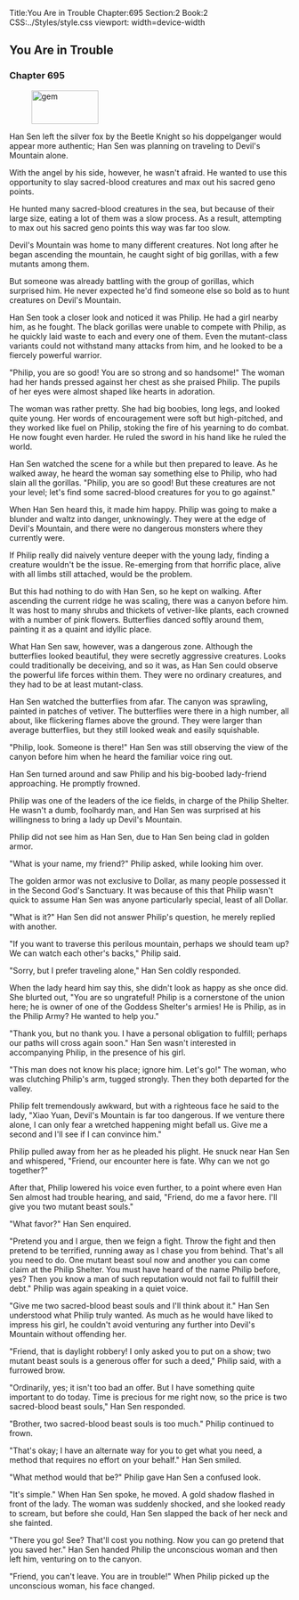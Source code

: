 Title:You Are in Trouble 
Chapter:695 
Section:2 
Book:2 
CSS:../Styles/style.css 
viewport: width=device-width
  
## You Are in Trouble
### Chapter 695 
<figure>
	<img src="../Images/gem.gif" alt="gem" id="gem" width="120" height="60" />
</figure>
  

  
  Han Sen left the silver fox by the Beetle Knight so his doppelganger would appear more authentic; Han Sen was planning on traveling to Devil's Mountain alone.

With the angel by his side, however, he wasn't afraid. He wanted to use this opportunity to slay sacred-blood creatures and max out his sacred geno points.

He hunted many sacred-blood creatures in the sea, but because of their large size, eating a lot of them was a slow process. As a result, attempting to max out his sacred geno points this way was far too slow.

Devil's Mountain was home to many different creatures. Not long after he began ascending the mountain, he caught sight of big gorillas, with a few mutants among them.

But someone was already battling with the group of gorillas, which surprised him. He never expected he'd find someone else so bold as to hunt creatures on Devil's Mountain.

Han Sen took a closer look and noticed it was Philip. He had a girl nearby him, as he fought. The black gorillas were unable to compete with Philip, as he quickly laid waste to each and every one of them. Even the mutant-class variants could not withstand many attacks from him, and he looked to be a fiercely powerful warrior.

"Philip, you are so good! You are so strong and so handsome!" The woman had her hands pressed against her chest as she praised Philip. The pupils of her eyes were almost shaped like hearts in adoration.

The woman was rather pretty. She had big boobies, long legs, and looked quite young. Her words of encouragement were soft but high-pitched, and they worked like fuel on Philip, stoking the fire of his yearning to do combat. He now fought even harder. He ruled the sword in his hand like he ruled the world.

Han Sen watched the scene for a while but then prepared to leave. As he walked away, he heard the woman say something else to Philip, who had slain all the gorillas. "Philip, you are so good! But these creatures are not your level; let's find some sacred-blood creatures for you to go against."

When Han Sen heard this, it made him happy. Philip was going to make a blunder and waltz into danger, unknowingly. They were at the edge of Devil's Mountain, and there were no dangerous monsters where they currently were.

If Philip really did naively venture deeper with the young lady, finding a creature wouldn't be the issue. Re-emerging from that horrific place, alive with all limbs still attached, would be the problem.

But this had nothing to do with Han Sen, so he kept on walking. After ascending the current ridge he was scaling, there was a canyon before him. It was host to many shrubs and thickets of vetiver-like plants, each crowned with a number of pink flowers. Butterflies danced softly around them, painting it as a quaint and idyllic place.

What Han Sen saw, however, was a dangerous zone. Although the butterflies looked beautiful, they were secretly aggressive creatures. Looks could traditionally be deceiving, and so it was, as Han Sen could observe the powerful life forces within them. They were no ordinary creatures, and they had to be at least mutant-class.

Han Sen watched the butterflies from afar. The canyon was sprawling, painted in patches of vetiver. The butterflies were there in a high number, all about, like flickering flames above the ground. They were larger than average butterflies, but they still looked weak and easily squishable.

"Philip, look. Someone is there!" Han Sen was still observing the view of the canyon before him when he heard the familiar voice ring out.

Han Sen turned around and saw Philip and his big-boobed lady-friend approaching. He promptly frowned.

Philip was one of the leaders of the ice fields, in charge of the Philip Shelter. He wasn't a dumb, foolhardy man, and Han Sen was surprised at his willingness to bring a lady up Devil's Mountain.

Philip did not see him as Han Sen, due to Han Sen being clad in golden armor.

"What is your name, my friend?" Philip asked, while looking him over.

The golden armor was not exclusive to Dollar, as many people possessed it in the Second God's Sanctuary. It was because of this that Philip wasn't quick to assume Han Sen was anyone particularly special, least of all Dollar.

"What is it?" Han Sen did not answer Philip's question, he merely replied with another.

"If you want to traverse this perilous mountain, perhaps we should team up? We can watch each other's backs," Philip said.

"Sorry, but I prefer traveling alone," Han Sen coldly responded.

When the lady heard him say this, she didn't look as happy as she once did. She blurted out, "You are so ungrateful! Philip is a cornerstone of the union here; he is owner of one of the Goddess Shelter's armies! He is Philip, as in the Philip Army? He wanted to help you."

"Thank you, but no thank you. I have a personal obligation to fulfill; perhaps our paths will cross again soon." Han Sen wasn't interested in accompanying Philip, in the presence of his girl.

"This man does not know his place; ignore him. Let's go!" The woman, who was clutching Philip's arm, tugged strongly. Then they both departed for the valley.

Philip felt tremendously awkward, but with a righteous face he said to the lady, "Xiao Yuan, Devil's Mountain is far too dangerous. If we venture there alone, I can only fear a wretched happening might befall us. Give me a second and I'll see if I can convince him."

Philip pulled away from her as he pleaded his plight. He snuck near Han Sen and whispered, "Friend, our encounter here is fate. Why can we not go together?"

After that, Philip lowered his voice even further, to a point where even Han Sen almost had trouble hearing, and said, "Friend, do me a favor here. I'll give you two mutant beast souls."

"What favor?" Han Sen enquired.

"Pretend you and I argue, then we feign a fight. Throw the fight and then pretend to be terrified, running away as I chase you from behind. That's all you need to do. One mutant beast soul now and another you can come claim at the Philip Shelter. You must have heard of the name Philip before, yes? Then you know a man of such reputation would not fail to fulfill their debt." Philip was again speaking in a quiet voice.

"Give me two sacred-blood beast souls and I'll think about it." Han Sen understood what Philip truly wanted. As much as he would have liked to impress his girl, he couldn't avoid venturing any further into Devil's Mountain without offending her.

"Friend, that is daylight robbery! I only asked you to put on a show; two mutant beast souls is a generous offer for such a deed," Philip said, with a furrowed brow.

"Ordinarily, yes; it isn't too bad an offer. But I have something quite important to do today. Time is precious for me right now, so the price is two sacred-blood beast souls," Han Sen responded.

"Brother, two sacred-blood beast souls is too much." Philip continued to frown.

"That's okay; I have an alternate way for you to get what you need, a method that requires no effort on your behalf." Han Sen smiled.

"What method would that be?" Philip gave Han Sen a confused look.

"It's simple." When Han Sen spoke, he moved. A gold shadow flashed in front of the lady. The woman was suddenly shocked, and she looked ready to scream, but before she could, Han Sen slapped the back of her neck and she fainted.

"There you go! See? That'll cost you nothing. Now you can go pretend that you saved her." Han Sen handed Philip the unconscious woman and then left him, venturing on to the canyon.

"Friend, you can't leave. You are in trouble!" When Philip picked up the unconscious woman, his face changed.

